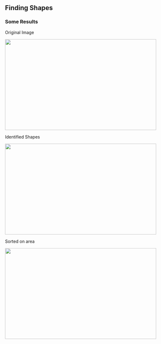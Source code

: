 ## Finding Shapes

### Some Results


Original Image

<img src="https://github.com/akshaybhatia10/ComputerVison-Projects/blob/master/FindShapes/images/someshapes.jpg" alt="" data-canonical-src="https://github.com/akshaybhatia10/ComputerVison-Projects/blob/master/FindShapes/images/someshapes.jpg" width="500" height="300" />


Identified Shapes

<img src="https://github.com/akshaybhatia10/ComputerVison-Projects/blob/master/FindShapes/Example%20-%20findShapes.png" alt="" data-canonical-src="https://github.com/akshaybhatia10/ComputerVison-Projects/blob/master/FindShapes/Example%20-%20findShapes.png" width="500" height="300" />


Sorted on area

<img src="https://github.com/akshaybhatia10/ComputerVison-Projects/blob/master/FindShapes/Example%20-%20sortOnArea.png" alt="" data-canonical-src="https://github.com/akshaybhatia10/ComputerVison-Projects/blob/master/FindShapes/Example%20-%20sortOnArea.png" width="500" height="300" />

